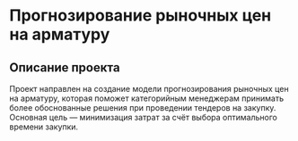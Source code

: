 # Прогнозирование рыночных цен на арматуру

## Описание проекта
Проект направлен на создание модели прогнозирования рыночных цен на арматуру, которая поможет категорийным менеджерам принимать более обоснованные решения при проведении тендеров на закупку. Основная цель — минимизация затрат за счёт выбора оптимального времени закупки.




